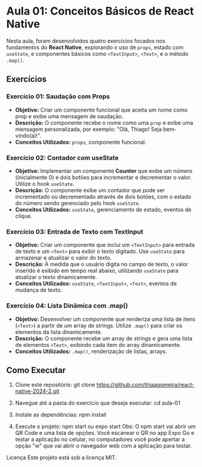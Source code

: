 # Aula 01: Conceitos Básicos de React Native

Nesta aula, foram desenvolvidos quatro exercícios focados nos fundamentos do **React Native**, explorando o uso de `props`, estado com `useState`, e componentes básicos como `<TextInput>`, `<Text>`, e o método `.map()`.

## Exercícios

### Exercício 01: Saudação com Props
- **Objetivo:** Criar um componente funcional que aceita um nome como prop e exibe uma mensagem de saudação.
- **Descrição:** O componente recebe o nome como uma `prop` e exibe uma mensagem personalizada, por exemplo: "Olá, Thiago! Seja bem-vindo(a)!".
- **Conceitos Utilizados:** `props`, componente funcional.

### Exercício 02: Contador com useState
- **Objetivo:** Implementar um componente **Counter** que exibe um número (inicialmente 0) e dois botões para incrementar e decrementar o valor. Utilize o hook `useState`.
- **Descrição:** O componente exibe um contador que pode ser incrementado ou decrementado através de dois botões, com o estado do número sendo gerenciado pelo hook `useState`.
- **Conceitos Utilizados:** `useState`, gerenciamento de estado, eventos de clique.

### Exercício 03: Entrada de Texto com TextInput
- **Objetivo:** Criar um componente que inclui um `<TextInput>` para entrada de texto e um `<Text>` para exibir o texto digitado. Use `useState` para armazenar e atualizar o valor do texto.
- **Descrição:** À medida que o usuário digita no campo de texto, o valor inserido é exibido em tempo real abaixo, utilizando `useState` para atualizar o texto dinamicamente.
- **Conceitos Utilizados:** `useState`, `<TextInput>`, `<Text>`, eventos de mudança de texto.

### Exercício 04: Lista Dinâmica com .map()
- **Objetivo:** Desenvolver um componente que renderiza uma lista de itens (`<Text>`) a partir de um array de strings. Utilize `.map()` para criar os elementos da lista dinamicamente.
- **Descrição:** O componente recebe um array de strings e gera uma lista de elementos `<Text>`, exibindo cada item do array dinamicamente.
- **Conceitos Utilizados:** `.map()`, renderização de listas, arrays.

## Como Executar

1. Clone este repositório:
   git clone https://github.com/thiaagomeira/react-native-2024-2.git

2. Navegue até a pasta do exercício que deseja executar:
   cd aula-01

3. Instale as dependências:
   npm install

5. Execute o projeto:
   npm start ou expo start
   Obs: O npm start vai abrir um QR Code e uma lista de opções. Você escanear o QR no app Expo Go e testar a aplicação no celular, no computadores você pode apertar a opção "w" que vai abrir o navegador web com a     aplicação para testar.

Licença
Este projeto está sob a licença MIT.
